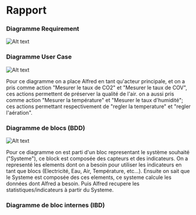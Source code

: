 # Rapport

### Diagramme Requirement

![Alt text](https://github.com/briangrillot/Alfred_Requirement/tree/master/img/Alfred_req.PNG)

### Diagramme User Case

![Alt text](https://github.com/briangrillot/Alfred_Requirement/tree/master/img/Alfred_UC.PNG)

Pour ce diagramme on a place Alfred en tant qu'acteur principale, et on a pris comme action
"Mesurer le taux de CO2" et "Mesurer le taux de COV", ces actions permettent de préserver la
qualité de l'air. 
on a aussi pris comme action "Mesurer la température" et "Mesurer le taux d'humidité"; ces actions
permettant respectivement de "regler la temperature" et "regler l'aération".    

### Diagramme de blocs (BDD)

![Alt text](https://github.com/briangrillot/Alfred_Requirement/tree/master/img/Alfred_BDD.PNG)

Pour ce diagramme on est parti d'un bloc representant le système souhaité ("Systeme"), ce block est composée
des capteurs et des indicateurs. On a representé les elements dont on a besoin pour utiliser les indicateurs en tant que
blocs (Electricité, Eau, Air, Température, etc...). Ensuite on sait que le Systeme est composée des ces elements, ce systeme
calcule les données dont Alfred a besoin. Puis Alfred recupere les statistiques/indicateurs à partir du Systeme.

### Diagramme de bloc internes (IBD)

